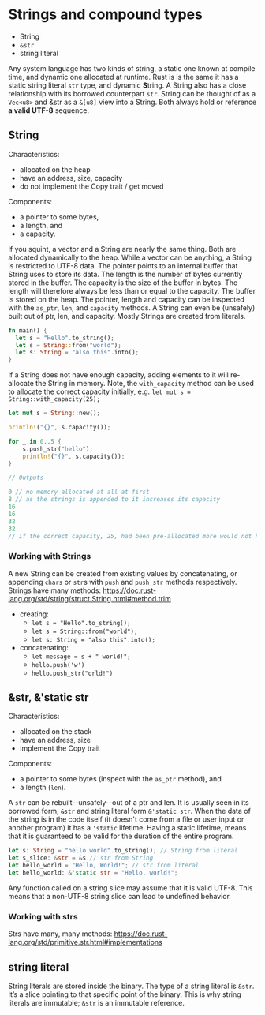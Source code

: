 # Strings and compound types

- String
- `&str`
- string literal

Any system language has two kinds of string, a static one known at compile time, and dynamic one allocated at runtime.
Rust is is the same it has a static string literal `str` type, and dynamic **S**tring.
A String also has a close relationship with its borrowed counterpart `str`.
String can be thought of as a `Vec<u8>` and &str as a `&[u8]` view into a String.
Both always hold or reference **a valid UTF-8** sequence.

## String

Characteristics:

- allocated on the heap
- have an address, size, capacity
- do not implement the Copy trait / get moved

Components:

- a pointer to some bytes,
- a length, and
- a capacity.

If you squint, a vector and a String are nearly the same thing.
Both are allocated dynamically to the heap.
While a vector can be anything, a String is restricted to UTF-8 data.
The pointer points to an internal buffer that String uses to store its data.
The length is the number of bytes currently stored in the buffer.
The capacity is the size of the buffer in bytes.
The length will therefore always be less than or equal to the capacity.
The buffer is stored on the heap.
The pointer, length and capacity can be inspected with the `as_ptr`, `len`, and `capacity` methods.
A String can even be (unsafely) built out of ptr, len, and capacity.
Mostly Strings are created from literals.

```rust
fn main() {
  let s = "Hello".to_string();
  let s = String::from("world");
  let s: String = "also this".into();
}
```

If a String does not have enough capacity, adding elements to it will re-allocate the String in memory.
Note, the `with_capacity` method can be used to allocate the correct capacity initially, e.g. `let mut s = String::with_capacity(25);`

```rust
let mut s = String::new();

println!("{}", s.capacity());

for _ in 0..5 {
    s.push_str("hello");
    println!("{}", s.capacity());
}

// Outputs

0 // no memory allocated at all at first
8 // as the strings is appended to it increases its capacity
16
16
32
32
// if the correct capacity, 25, had been pre-allocated more would not have been re-allocated in the loop
```

### Working with Strings

A new String can be created from existing values by concatenating, or appending  `chars` or `str`s with `push` and `push_str` methods respectively.
Strings have many methods: <https://doc.rust-lang.org/std/string/struct.String.html#method.trim>

- creating:
  - `let s = "Hello".to_string();`
  - `let s = String::from("world");`
  - `let s: String = "also this".into();`
- concatenating:
  - `let message = s + " world!";`
  - `hello.push('w')`
  - `hello.push_str("orld!")`

## &str, &'static str

Characteristics:

- allocated on the stack
- have an address, size
- implement the Copy trait

Components:

- a pointer to some bytes (inspect with the `as_ptr` method), and
- a length (`len`).

A `str` can be rebuilt--unsafely--out of a ptr and len.
It is usually seen in its borrowed form, `&str` and string literal form `&'static str`.
When the data of the string is in the code itself (it doesn't come from a file or user input or another program) it has a `'static` lifetime.
Having a static lifetime, means that it is guaranteed to be valid for the duration of the entire program.

```rust
let s: String = "hello world".to_string(); // String from literal
let s_slice: &str = &s // str from String
let hello_world = "Hello, World!"; // str from literal
let hello_world: &'static str = "Hello, world!";
```

Any function called on a string slice may assume that it is valid UTF-8.
This means that a non-UTF-8 string slice can lead to undefined behavior.

### Working with strs

Strs have many, many methods: <https://doc.rust-lang.org/std/primitive.str.html#implementations>

## string literal

String literals are stored inside the binary.
The type of a string literal is `&str`.
It’s a slice pointing to that specific point of the binary.
This is why string literals are immutable; `&str` is an immutable reference.
